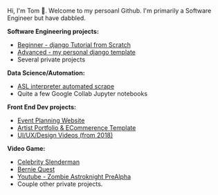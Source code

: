 Hi, I'm Tom 👋. Welcome to my persoanl Github. I'm primarily a Software Engineer but have dabbled.

**Software Engineering projects:**
- [Beginner - django Tutorial from Scratch](https://github.com/tomfried/django-tutorial-from-scratch)
- [Advanced - my personal django template](https://github.com/tomfried/django-tutorial-from-scratch](https://github.com/tomfried/cookie-cutter-django))
- Several private projects

**Data Science/Automation:**
- [ASL interpreter automated scrape](https://github.com/tomfried/ASL-interpreter-automated-scrape)
- Quite a few Google Collab Jupyter notebooks

**Front End Dev projects:**
- [Event Planning Website](https://github.com/tomfried/Coronado-Cruising)
- [Artist Portfolio & ECommerence Template](https://github.com/tomfried/Artist-Portfolio-and-eCommerce-Template)
- [UI/UX/Design Videos (from 2018)](https://youtu.be/574aEl322C4?si=ZRR8sqL3TiYmKX6j)

**Video Game:**
- [Celebrity Slenderman](https://github.com/tomfried/Celebrity-Slenderman-Game)
- [Bernie Quest](https://github.com/tomfried/Bernie-Quest-Game)
- [Youtube - Zombie Astroknight PreAlpha](https://www.youtube.com/watch?v=sSLhPR28KW4)
- Couple other private projects.
